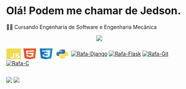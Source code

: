 # Olá! Podem me chamar de Jedson. 

 👨‍🎓 Cursando Engenharia de Software e Engenharia Mecânica

<div align="center" dir="auto">
  <a href="https://github.com/JedsonOliveira-dev/JedsonOliveira">
  <img height="180em" src="https://github-readme-stats.vercel.app/api?username=JedsonOliveira-dev&amp;show_icons=true&amp;theme=merko&amp;include_all_commits=true&amp;count_private=true" style="max-width: 100%;">
</a></div>

<div dir="auto" color='black'><br>
  <a target="_blank" rel="noopener noreferrer nofollow" href="https://raw.githubusercontent.com/devicons/devicon/master/icons/javascript/javascript-plain.svg"><img align="center" alt="Rafa-Js" height="30" width="40" src="https://raw.githubusercontent.com/devicons/devicon/master/icons/javascript/javascript-plain.svg" style="max-width: 100%;"></a>
  <a target="_blank" rel="noopener noreferrer nofollow" href="https://raw.githubusercontent.com/devicons/devicon/master/icons/html5/html5-original.svg"><img align="center" alt="Rafa-HTML" height="30" width="40" src="https://raw.githubusercontent.com/devicons/devicon/master/icons/html5/html5-original.svg" style="max-width: 100%;"></a>
  <a target="_blank" rel="noopener noreferrer nofollow" href="https://raw.githubusercontent.com/devicons/devicon/master/icons/css3/css3-original.svg"><img align="center" alt="Rafa-CSS" height="30" width="40" src="https://raw.githubusercontent.com/devicons/devicon/master/icons/css3/css3-original.svg" style="max-width: 100%;"></a>
  <a target="_blank" rel="noopener noreferrer nofollow" href="https://raw.githubusercontent.com/devicons/devicon/master/icons/python/python-original.svg"><img align="center" alt="Rafa-Python" height="30" width="40" src="https://raw.githubusercontent.com/devicons/devicon/master/icons/python/python-original.svg" style="max-width: 100%;"></a>
  <a target="_blank" rel="noopener noreferrer nofollow" href="https://cdn.jsdelivr.net/gh/devicons/devicon/icons/django/django-plain-wordmark.svg"><img align="center" alt="Rafa-Django" height="30" width="40" src="https://cdn.jsdelivr.net/gh/devicons/devicon/icons/django/django-plain-wordmark.svg" style="max-width: 100%;"></a>
 <a target="_blank" rel="noopener noreferrer nofollow" href="https://cdn.jsdelivr.net/gh/devicons/devicon/icons/flask/flask-original-wordmark.svg"><img align="center" alt="Rafa-Flask" height="30" width="40" src="https://cdn.jsdelivr.net/gh/devicons/devicon/icons/flask/flask-original-wordmark.svg" style="max-width: 100%;"></a>
  <a target="_blank" rel="noopener noreferrer nofollow" href="https://cdn.jsdelivr.net/gh/devicons/devicon/icons/git/git-original-wordmark.svg"><img align="center" alt="Rafa-Git" height="30" width="40" src="https://cdn.jsdelivr.net/gh/devicons/devicon/icons/git/git-original-wordmark.svg" style="max-width: 100%;"></a>
  <a target="_blank" rel="noopener noreferrer nofollow" href="https://cdn.jsdelivr.net/gh/devicons/devicon/icons/c/c-original.svg"><img align="center" alt="Rafa-C" height="30" width="40" src="https://cdn.jsdelivr.net/gh/devicons/devicon/icons/c/c-original.svg" style="max-width: 100%;"></a>
</div>

##      

<div dir="auto" color='white'>
  <a href="https://www.youtube.com/channel/UCDt8IS6roMXhOdM166XG1Tw" target="_blank" rel="nofollow"><img src="https://camo.githubusercontent.com/d79c5549652f9c7690992eb49571d216a70a480681561cbd93bfbfc77c491e54/68747470733a2f2f696d672e736869656c64732e696f2f62616467652f596f75547562652d4646303030303f7374796c653d666f722d7468652d6261646765266c6f676f3d796f7574756265266c6f676f436f6c6f723d7768697465" data-canonical-src="https://img.shields.io/badge/YouTube-FF0000?style=for-the-badge&amp;logo=youtube&amp;logoColor=white" style="max-width: 100%;"></a>
  <a href="https://www.linkedin.com/in/jos%C3%A9-jedson-0932671b3/" target="_blank" rel="nofollow"><img src="https://camo.githubusercontent.com/c00f87aeebbec37f3ee0857cc4c20b21fefde8a96caf4744383ebfe44a47fe3f/68747470733a2f2f696d672e736869656c64732e696f2f62616467652f2d4c696e6b6564496e2d2532333030373742353f7374796c653d666f722d7468652d6261646765266c6f676f3d6c696e6b6564696e266c6f676f436f6c6f723d7768697465" data-canonical-src="https://img.shields.io/badge/-LinkedIn-%230077B5?style=for-the-badge&amp;logo=linkedin&amp;logoColor=white" style="max-width: 100%;"></a>
</div>

##
